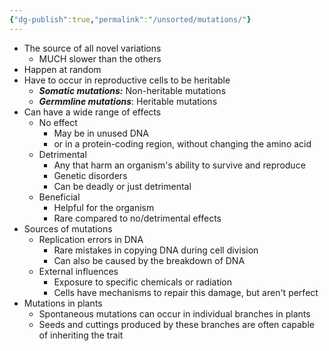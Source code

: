 ```yaml
---
{"dg-publish":true,"permalink":"/unsorted/mutations/"}
---
```





- The source of all novel variations
	- MUCH slower than the others
- Happen at random
- Have to occur in reproductive cells to be heritable
	- ***Somatic mutations:*** Non-heritable mutations
	- ***Germmline mutations***: Heritable mutations
- Can have a wide range of effects
	- No effect
		- May be in unused DNA
		- or in a protein-coding region, without changing the amino acid
	- Detrimental
		- Any that harm an organism's ability to survive and reproduce
		- Genetic disorders
		- Can be deadly or just detrimental
	- Beneficial
		- Helpful for the organism
		- Rare compared to no/detrimental effects
- Sources of mutations
	- Replication errors in DNA
		- Rare mistakes in copying DNA during cell division
		- Can also be caused by the breakdown of DNA
	- External influences
		- Exposure to specific chemicals or radiation
		- Cells have mechanisms to repair this damage, but aren't perfect
- Mutations in plants
	- Spontaneous mutations can occur in individual branches in plants
	- Seeds and cuttings produced by these branches are often capable of inheriting the trait 